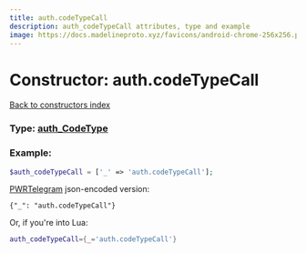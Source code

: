 ```yaml
---
title: auth.codeTypeCall
description: auth_codeTypeCall attributes, type and example
image: https://docs.madelineproto.xyz/favicons/android-chrome-256x256.png
---
```

# Constructor: auth.codeTypeCall  
[Back to constructors index](index.md)






### Type: [auth\_CodeType](../types/auth_CodeType.md)


### Example:

```php
$auth_codeTypeCall = ['_' => 'auth.codeTypeCall'];
```  

[PWRTelegram](https://pwrtelegram.xyz) json-encoded version:

```
{"_": "auth.codeTypeCall"}
```


Or, if you're into Lua:

```lua
auth_codeTypeCall={_='auth.codeTypeCall'}

```


